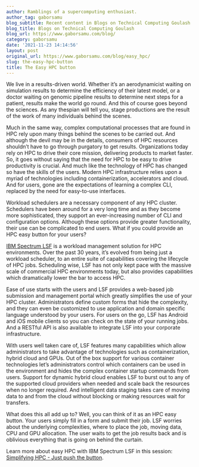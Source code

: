 ```yaml
---
author: Ramblings of a supercomputing enthusiast.
author_tag: gaborsamu
blog_subtitle: Recent content in Blogs on Technical Computing Goulash
blog_title: Blogs on Technical Computing Goulash
blog_url: https://www.gaborsamu.com/blog/
category: gaborsamu
date: '2021-11-23 14:14:56'
layout: post
original_url: https://www.gaborsamu.com/blog/easy_hpc/
slug: the-easy-hpc-button
title: The Easy HPC button
---
```


<p>We live in a results-driven world. Whether it&rsquo;s an aerodynamicist waiting on simulation results to determine the efficiency of their latest model, or a doctor waiting on genomic pipeline results to determine next steps for a patient, results make the world go round. And this of course goes beyond the sciences. As any thespian will tell you, stage productions are the result of the work of many individuals behind the scenes.</p>

<p>Much in the same way, complex computational processes that are found in HPC rely upon many things behind the scenes to be carried out. And although the devil may be in the details, consumers of HPC resources shouldn’t have to go through purgatory to get results. Organizations today rely on HPC to drive their core mission, delivering products to market faster. So, it goes without saying that the need for HPC to be easy to drive productivity is crucial. And much like the technology of HPC has changed so have the skills of the users. Modern HPC infrastructure relies upon a myriad of technologies including containerization, accelerators and cloud. And for users, gone are the expectations of learning a complex CLI, replaced by the need for easy-to-use interfaces.</p>

<p>Workload schedulers are a necessary component of any HPC cluster. Schedulers have been around for a very long time and as they become more sophisticated, they support an ever-increasing number of CLI and configuration options. Although these options provide greater functionality, their use can be complicated to end users. What if you could provide an HPC easy button for your users?</p>

<p><a href="https://www.ibm.com/products/hpc-workload-management">IBM Spectrum LSF</a> is a workload management solution for HPC environments. Over the past 30 years, it&rsquo;s evolved from being just a workload scheduler, to an entire suite of capabilities covering the lifecycle of HPC jobs. Scheduling wise, LSF has not only kept pace with the massive scale of commercial HPC environments today, but also provides capabilities which dramatically lower the bar to access HPC.</p>

<p>Ease of use starts with the users and LSF provides a web-based job submission and management portal which greatly simplifies the use of your HPC cluster. Administrators define custom forms that hide the complexity, and they can even be customized to use application and domain specific language understood by your users. For users on the go, LSF has Android and iOS mobile clients so you can check on the state of your running jobs. And a RESTful API is also available to integrate LSF into your corporate infrastructure.</p>

<p>With users well taken care of, LSF features many capabilities which allow administrators to take advantage of technologies such as containerization, hybrid cloud and GPUs. Out of the box support for various container technologies let’s administrators control which containers can be used in the environment and hides the complex container startup commands from users. Support for dynamic hybrid cloud enables LSF to burst out to any of the supported cloud providers when needed and scale back the resources when no longer required. And intelligent data staging takes care of moving data to and from the cloud without blocking or making resources wait for transfers.</p>

<p>What does this all add up to? Well, you can think of it as an HPC easy button. Your users simply fill in a form and submit their job. LSF worries about the underlying complexities, where to place the job, moving data, CPU and GPU allocation. The user waits to get the job results back and is oblivious everything that is going on behind the curtain.</p>

<p>Learn more about easy HPC with IBM Spectrum LSF in this session: <a href="https://community.ibm.com/community/user/businessanalytics/viewdocument/replay-simplifying-hpc-just-push?CommunityKey=74d589b7-7276-4d70-acf5-0fc26430c6c0&amp;tab=librarydocuments">Simplifying HPC - Just push the button</a>.</p>